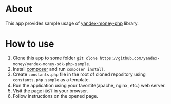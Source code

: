 # About

This app provides sample usage of
[yandex-money-php](https://github.com/yandex-money/yandex-money-sdk-php) library.

# How to use

1. Clone this app to some folder `git clone https://github.com/yandex-money/yandex-money-sdk-php-sample`.
2. Install [composer](https://getcomposer.org/) and run `composer install`.
2. Create `constants.php` file in the root of cloned repository using `constants.php.sample` as a template.
3. Run the application using your favortite(apache, nginx, etc.) web server.
4. Visit the page `HOST` in your browser.
5. Follow instructions on the opened page.
